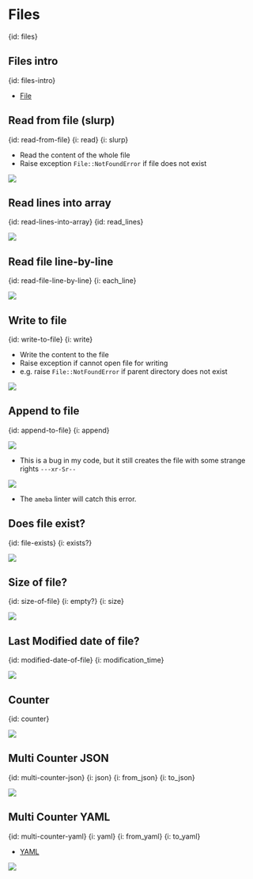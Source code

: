 # Files
{id: files}

## Files intro
{id: files-intro}

* [File](https://crystal-lang.org/api/File.html)

## Read from file (slurp)
{id: read-from-file}
{i: read}
{i: slurp}

* Read the content of the whole file
* Raise exception `File::NotFoundError` if file does not exist

![](examples/files/read_from_file.cr)

## Read lines into array
{id: read-lines-into-array}
{id: read_lines}

![](examples/files/read_lines.cr)


## Read file line-by-line
{id: read-file-line-by-line}
{i: each_line}

![](examples/files/read_line_by_line.cr)

## Write to file
{id: write-to-file}
{i: write}

* Write the content to the file
* Raise exception if cannot open file for writing
* e.g. raise `File::NotFoundError` if parent directory does not exist

![](examples/files/write_to_file.cr)

## Append to file
{id: append-to-file}
{i: append}

![](examples/files/append_to_file.cr)


* This is a bug in my code, but it still creates the file with some strange rights `---xr-Sr--`

![](examples/files/append_to_file_bug.cr)

* The `ameba` linter will catch this error.

## Does file exist?
{id: file-exists}
{i: exists?}

![](examples/files/file_exists.cr)

## Size of file?
{id: size-of-file}
{i: empty?}
{i: size}

![](examples/files/file_size.cr)

## Last Modified date of file?
{id: modified-date-of-file}
{i: modification_time}

![](examples/files/modification_time.cr)

## Counter
{id: counter}

![](examples/files/counter.cr)

## Multi Counter JSON
{id: multi-counter-json}
{i: json}
{i: from_json}
{i: to_json}

![](examples/files/multi_counter_json.cr)


## Multi Counter YAML
{id: multi-counter-yaml}
{i: yaml}
{i: from_yaml}
{i: to_yaml}

* [YAML](https://crystal-lang.org/api/YAML.html)

![](examples/files/multi_counter_yaml.cr)
